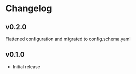 # Changelog

## v0.2.0

Flattened configuration and migrated to config.schema.yaml

## v0.1.0

* Initial release
